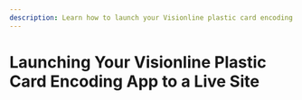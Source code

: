 ```yaml
---
description: Learn how to launch your Visionline plastic card encoding app into production.
---
```


# Launching Your Visionline Plastic Card Encoding App to a Live Site

